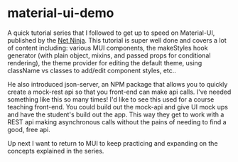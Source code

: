 # material-ui-demo
A quick tutorial series that I followed to get up to speed on Material-UI, published by the [Net Ninja](https://www.youtube.com/watch?v=0KEpWHtG10M&list=PL4cUxeGkcC9gjxLvV4VEkZ6H6H4yWuS58).   This tutorial is super well done and covers a lot of content including: various MUI components, the makeStyles hook generator (with plain object, mixins, and passed props for conditional rendering), the theme provider for editing the default theme, using className vs classes to add/edit component styles,  etc..

He also introduced json-server, an NPM package that allows you to quickly create a mock-rest api so that you front-end can make api calls.  I've needed something like this so many times!  I'd like to see this used for a course teaching front-end.  You could build out the mock-api and give UI mock ups and have the student's build out the app.  This way they get to work with a REST api making asynchronous calls without the pains of needing to find a good, free api.  

Up next I want to return to MUI to keep practicing and expanding on the concepts explained in the series. 

